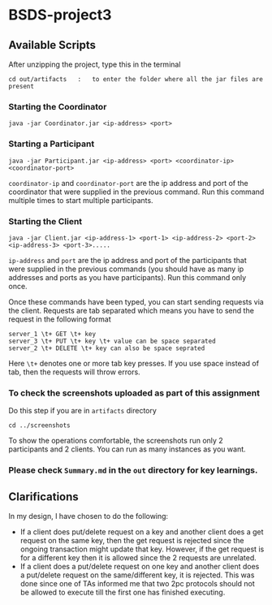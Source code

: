 # BSDS-project3

## Available Scripts

After unzipping the project, type this in the terminal

```
cd out/artifacts   :   to enter the folder where all the jar files are present
```

### Starting the Coordinator

```
java -jar Coordinator.jar <ip-address> <port>
```

### Starting a Participant

```
java -jar Participant.jar <ip-address> <port> <coordinator-ip> <coordinator-port>
```

`coordinator-ip` and `coordinator-port` are the ip address and port of the coordinator that were
supplied in the previous command. Run this command multiple times to start multiple participants.

### Starting the Client

```
java -jar Client.jar <ip-address-1> <port-1> <ip-address-2> <port-2> <ip-address-3> <port-3>.....
```

`ip-address` and `port` are the ip address and port of the participants that were supplied in the
previous commands (you should have as many ip addresses and ports as you have participants). Run
this command only once.

Once these commands have been typed, you can start sending requests via the client. Requests are
tab separated which means you have to send the request in the following format

```
server_1 \t+ GET \t+ key
server_3 \t+ PUT \t+ key \t+ value can be space separated
server_2 \t+ DELETE \t+ key can also be space seprated      
```

Here `\t+` denotes one or more tab key presses. If you use space instead of tab, then the requests
will throw errors.

### To check the screenshots uploaded as part of this assignment

Do this step if you are in `artifacts` directory

```
cd ../screenshots
```

To show the operations comfortable, the screenshots run only 2 participants and 2 clients. You can
run as many instances as you want.

### Please check `Summary.md` in the `out` directory for key learnings.

## Clarifications

In my design, I have chosen to do the following:

- If a client does put/delete request on a key and another client does a get request on the same
  key,
  then the get request is rejected since the ongoing transaction might update that key. However, if
  the get request is for a different key then it is allowed since the 2 requests are unrelated.
- If a client does a put/delete request on one key and another client does a put/delete request on
  the same/different key, it is rejected. This was done since one of TAs informed me that two 2pc
  protocols should not be allowed to execute till the first one has finished executing.
